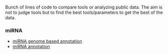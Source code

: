 Bunch of lines of code to compare tools or analyzing public data.
The aim is not to judge tools but to find the best tools/parameters to get the best of the data.

### miRNA

* [miRNA genome based annotation](https://github.com/lpantano/mypubs/blob/master/mirna/genome_based_mirna_annotation/stats.md)
* [miRNA annotation](http://rawgit.com/lpantano/mypubs/master/mirna/mirannotation/stats.html)
